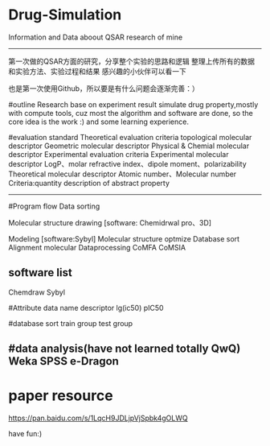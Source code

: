 # Drug-Simulation

Information and Data aboout QSAR research of mine

-----

第一次做的QSAR方面的研究，分享整个实验的思路和逻辑
整理上传所有的数据和实验方法、实验过程和结果
感兴趣的小伙伴可以看一下

也是第一次使用Github，所以要是有什么问题会逐渐完善：）


#outline
  Research base on experiment result simulate drug property,mostly with compute tools, cuz most the algorithm and software are done, so the core idea is the work :) and some learning experience.
  
#evaluation standard
  Theoretical evaluation criteria
    topological molecular descriptor
    Geometric molecular descriptor
    Physical & Chemial molecular descriptor
  Experimental evaluation criteria
    Experimental molecular descriptor
      LogP、molar refractive index、dipole moment、polarizability 
    Theoretical molecular descriptor
      Atomic number、Molecular number
   Criteria:quantity description of abstract property
   
-------


#Program flow
  Data sorting
  
  Molecular structure drawing
  [software: Chemidrwal pro、3D]
  
  Modeling
  [software:Sybyl]
    Molecular structure optmize
    Database sort
    Alignment molecular
    Dataprocessing
      CoMFA
      CoMSIA
  
 
## software list
  Chemdraw
  Sybyl
  
#Attribute data
  name
  descriptor
  lg(ic50)
  pIC50
  
#database sort
  train group
  test group
 
#data analysis(have not learned totally QwQ)
  Weka
  SPSS
  e-Dragon
-------
# paper resource

  https://pan.baidu.com/s/1LqcH9JDLjpVjSpbk4gOLWQ
  
  have fun:)
  
  
  



